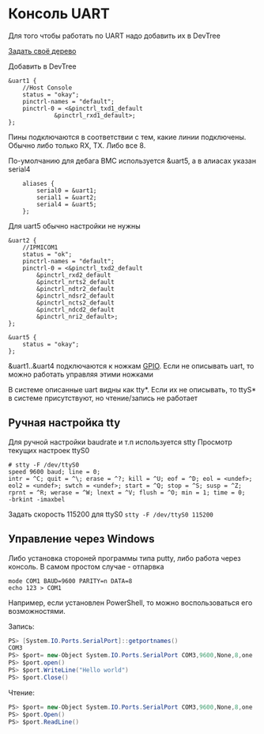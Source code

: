 # Консоль UART
Для того чтобы работать по UART надо добавить их в DevTree

[Задать своё дерево](dev_tree.md)

Добавить в DevTree

```
&uart1 {
	//Host Console
	status = "okay";
	pinctrl-names = "default";
	pinctrl-0 = <&pinctrl_txd1_default
		     &pinctrl_rxd1_default>;
};

```
Пины подключаются в соответствии с тем, какие линии подключены. Обычно либо только RX, TX. Либо все 8.

По-умолчанию для дебага BMC используется &uart5, а в алиасах указан serial4

```
	aliases {
		serial0 = &uart1;
		serial1 = &uart2; 
		serial4 = &uart5;
	};

```

Для uart5 обычно настройки не нужны

```
&uart2 {
	//IPMICOM1
	status = "ok";
	pinctrl-names = "default";
	pinctrl-0 = <&pinctrl_txd2_default
		&pinctrl_rxd2_default
		&pinctrl_nrts2_default
		&pinctrl_ndtr2_default
		&pinctrl_ndsr2_default
		&pinctrl_ncts2_default
		&pinctrl_ndcd2_default
		&pinctrl_nri2_default>;
};

&uart5 {
	status = "okay";
};
```

&uart1..&uart4 подключаются к ножкам [GPIO](gpio). Если не описывать uart, то можно работать управляя этими ножками

В системе описанные uart видны как tty*. Если их не описывать, то ttyS* в системе присутствуют, но чтение/запись не работает

##  Ручная настройка tty
Для ручной настройки baudrate и т.п используется stty
Просмотр текущих настроек ttyS0
```
# stty -F /dev/ttyS0 
speed 9600 baud; line = 0;
intr = ^C; quit = ^\; erase = ^?; kill = ^U; eof = ^D; eol = <undef>; eol2 = <undef>; swtch = <undef>; start = ^Q; stop = ^S; susp = ^Z; rprnt = ^R; werase = ^W; lnext = ^V; flush = ^O; min = 1; time = 0;
-brkint -imaxbel
```
Задать скорость 115200 для ttyS0 `stty -F /dev/ttyS0 115200`
## Управление через Windows
Либо установка стороней программы типа putty, либо работа через консоль. В самом простом случае - отпарвка
```
mode COM1 BAUD=9600 PARITY=n DATA=8
echo 123 > COM1
```

Например, если установлен PowerShell, то можно воспользоваться его возможностями.

Запись:

```csharp
PS> [System.IO.Ports.SerialPort]::getportnames()
COM3
PS> $port= new-Object System.IO.Ports.SerialPort COM3,9600,None,8,one
PS> $port.open()
PS> $port.WriteLine("Hello world")
PS> $port.Close()
```

Чтение:

```csharp
PS> $port= new-Object System.IO.Ports.SerialPort COM3,9600,None,8,one
PS> $port.Open()
PS> $port.ReadLine()
```
